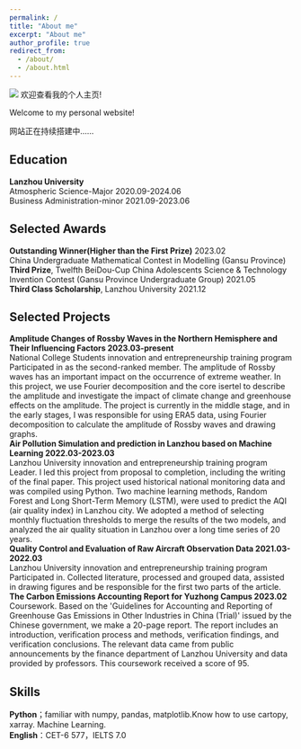 ```yaml
---
permalink: /
title: "About me"
excerpt: "About me"
author_profile: true
redirect_from: 
  - /about/
  - /about.html
---
```

![](欢迎背景图.png)
欢迎查看我的个人主页!

Welcome to my personal website!

网站正在持续搭建中……

Education
------
**Lanzhou University**  
Atmospheric Science-Major 2020.09-2024.06  
Business Administration-minor 2021.09-2023.06  

Selected Awards
------
**Outstanding Winner(Higher than the First Prize)** 2023.02  
China Undergraduate Mathematical Contest in Modelling (Gansu Province)  
**Third Prize**, Twelfth BeiDou-Cup China Adolescents Science & Technology Invention Contest (Gansu Province Undergraduate Group) 2021.05  
**Third Class Scholarship**, Lanzhou University 2021.12  

Selected Projects
------
**Amplitude Changes of Rossby Waves in the Northern Hemisphere and Their Influencing Factors 2023.03-present**  
National College Students innovation and entrepreneurship training program  
Participated in as the second-ranked member. The amplitude of Rossby waves has an important impact on the occurrence of extreme weather. In this project, we use Fourier decomposition and the core isertel to describe the amplitude and investigate the impact of climate change and greenhouse effects on the amplitude. The project is currently in the middle stage, and in the early stages, I was responsible for using ERA5 data, using Fourier decomposition to calculate the amplitude of Rossby waves and drawing graphs.  
**Air Pollution Simulation and prediction in Lanzhou based on Machine Learning 2022.03-2023.03**  
Lanzhou University innovation and entrepreneurship training program  
Leader. I led this project from proposal to completion, including the writing of the final paper. This project used historical national monitoring data and was compiled using Python. Two machine learning methods, Random Forest and Long Short-Term Memory (LSTM), were used to predict the AQI (air quality index) in Lanzhou city. We adopted a method of selecting monthly fluctuation thresholds to merge the results of the two models, and analyzed the air quality situation in Lanzhou over a long time series of 20 years.  
**Quality Control and Evaluation of Raw Aircraft Observation Data 2021.03-2022.03**  
Lanzhou University innovation and entrepreneurship training program  
Participated in. Collected literature, processed and grouped data, assisted in drawing figures and be responsible for the first two parts of the article.  
**The Carbon Emissions Accounting Report for Yuzhong Campus 2023.02**  
Coursework. Based on the 'Guidelines for Accounting and Reporting of Greenhouse Gas Emissions in Other Industries in China (Trial)' issued by the Chinese government, we make a 20-page report. The report includes an introduction, verification process and methods, verification findings, and verification conclusions. The relevant data came from public announcements by the finance department of Lanzhou University and data provided by professors. This coursework received a score of 95.  

Skills
------
**Python**；familiar with numpy, pandas, matplotlib.Know how to use cartopy, xarray. Machine Learning.  
**English**：CET-6 577，IELTS 7.0  
